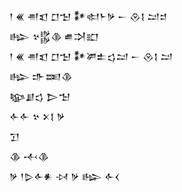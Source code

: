 <div class='block'>
<div class='line'>𒁹 𒌍 𒉣𒇬 𒆸𒈠 𒀯𒊕𒈨𒃻 𒀸 𒊮𒋙 𒁺𒄑</div>
<div class='line'>𒈗 𒆳𒌵𒆠 𒌑𒋫𒊬</div>
<div class='line'>𒁹 𒌍 𒉣𒇬 𒆸𒈠 𒀯𒂄𒉺𒌓𒁺 𒀸 𒊮𒋙 𒁺</div>
<div class='line'>𒈗 𒈥𒌅𒆠</div>
<div class='line'>𒆧𒋗𒌓 𒆕𒈠</div>
<div class='line'>𒅆𒅆 𒆳 𒉽𒋙 𒃻</div>
<div class='line'>𒋛</div>
<div class='line'>𒆠 𒋾𒆠</div>
<div class='line'>𒃻 𒁹𒌇𒅆𒀭 𒀴 𒃻 𒈗 𒅆𒌋</div>
</div>